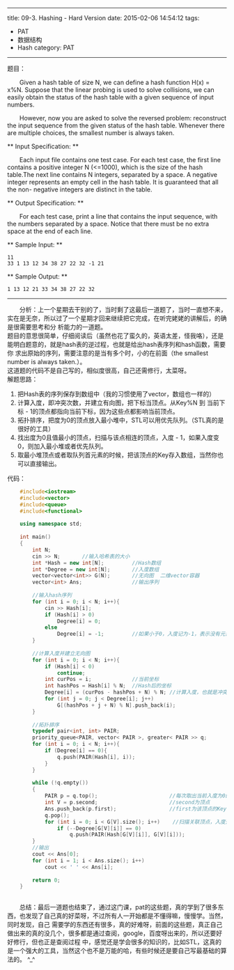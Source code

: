 
---
title: 09-3. Hashing - Hard Version
date: 2015-02-06 14:54:12
tags: 
  - PAT
  - 数据结构
  - Hash
category: PAT
---

题目：  

&emsp;&emsp;Given a hash table of size N, we can define a hash function H(x) = x%N. Suppose that the linear probing is used to solve collisions, we can easily obtain the status of the hash table with a given sequence of input numbers.

&emsp;&emsp;However, now you are asked to solve the reversed problem: reconstruct the input sequence from the given status of the hash table. Whenever there are multiple choices, the smallest number is always taken.
<!-- more -->
** Input Specification: **

&emsp;&emsp;Each input file contains one test case. For each test case, the first line contains a positive integer N (<=1000), which is the size of the hash table.The next line contains N integers, separated by a space. A negative integer represents an empty cell in the hash table. It is guaranteed that all the non- negative integers are distinct in the table.

** Output Specification: **

&emsp;&emsp;For each test case, print a line that contains the input sequence, with the numbers separated by a space. Notice that there must be no extra space at the end of each line.

** Sample Input: **
    
    
    11
    33 1 13 12 34 38 27 22 32 -1 21
    

** Sample Output: **
    
    
    1 13 12 21 33 34 38 27 22 32
    

* * *

&emsp;&emsp;分析：上一个星期去干别的了，当时剩了这最后一道题了，当时一直想不来，实在是无奈，所以过了一个星期才回来继续把它完成，在听完姥姥的讲解后，的确是很需要思考和分
析能力的一道题。  
题目的意思很简单，仔细阅读后（虽然也花了蛮久的，英语太差，怪我咯），还是能明白题意的，就是hash表的逆过程，也就是给出hash表序列和hash函数，需要你
求出原始的序列，需要注意的是当有多个时，小的在前面（the smallest number is always taken.）。  
这道题的代码不是自己写的，相似度很高，自己还需修行，太菜呀。  
解题思路：  
1. 把Hash表的序列保存到数组中（我的习惯使用了vector，数组也一样的）  
2. 计算入度，即冲突次数，并建立有向图，把下标当顶点。从Key%N 到 当前下标 - 1的顶点都指向当前下标，因为这些点都影响当前顶点。  
3. 拓扑排序，把度为0的顶点放入最小堆中，STL可以用优先队列。（STL真的是很好的工具）  
4. 找出度为0且值最小的顶点，扫描与该点相连的顶点，入度 - 1，如果入度变0，则加入最小堆或者优先队列。  
5. 取最小堆顶点或者取队列首元素的时候，把该顶点的Key存入数组，当然你也可以直接输出。

代码：

    
```C++    
    #include<iostream>
    #include<vector>
    #include<queue>
    #include<functional>
    
    using namespace std;
    
    int main()
    {
    	int N;
    	cin >> N;		//输入哈希表的大小
    	int *Hash = new int[N];			//Hash数组
    	int *Degree = new int[N];		//入度数组
    	vector<vector<int>> G(N);		//无向图  二维vector容器
    	vector<int> Ans;				//输出序列
    
    	//输入hash序列
    	for (int i = 0; i < N; i++){
    		cin >> Hash[i];
    		if (Hash[i] > 0)
    			Degree[i] = 0;
    		else
    			Degree[i] = -1;			//如果小于0，入度记为-1，表示没有元素
    	}
    
    	//计算入度并建立无向图
    	for (int i = 0; i < N; i++){
    		if (Hash[i] < 0)
    			continue;
    		int curPos = i;				//当前坐标
    		int hashPos = Hash[i] % N;	//Hash后的坐标
    		Degree[i] = (curPos - hashPos + N) % N;	//计算入度，也就是冲突的次数
    		for (int j = 0; j < Degree[i]; j++)
    			G[(hashPos + j + N) % N].push_back(i);
    	}
    
    	//拓扑排序
    	typedef pair<int, int> PAIR;
    	priority_queue<PAIR, vector< PAIR >, greater< PAIR >> q;		//优先队列
    	for (int i = 0; i < N; i++){
    		if (Degree[i] == 0){
    			q.push(PAIR(Hash[i], i));
    		}
    	}
    	
    	while (!q.empty())
    	{
    		PAIR p = q.top();                       //每次取出当前入度为0的顶点中Key最小的
    		int V = p.second;                       //second为顶点
    		Ans.push_back(p.first);                 //first为该顶点的Key
    		q.pop();
    		for (int i = 0; i < G[V].size(); i++)    //扫描关联顶点，入度处理
    			if (--Degree[G[V][i]] == 0)
    				q.push(PAIR(Hash[G[V][i]], G[V][i]));
    	}
    	//输出
    	cout << Ans[0];
    	for (int i = 1; i < Ans.size(); i++)
    		cout << ' ' << Ans[i];
    
    	return 0;
    }
    
```    

  

&emsp;&emsp;总结：最后一道题也结束了，通过这门课，pat的这些题，真的学到了很多东西，也发现了自己真的好菜呀，不过所有人一开始都是不懂得嘛，慢慢学。当然，同时发现，自己
需要学的东西还有很多，真的好难呀，前面的这些题，真正自己做出来的真的没几个，很多都是通过查阅，google，百度呀出来的，所以还要好好修行，但也正是查阅过程
中，感觉还是学会很多的知识的，比如STL，这真的是一个强大的工具，当然这个也不是万能的哈，有些时候还是要自己写最基础的算法的。 ^_^  

